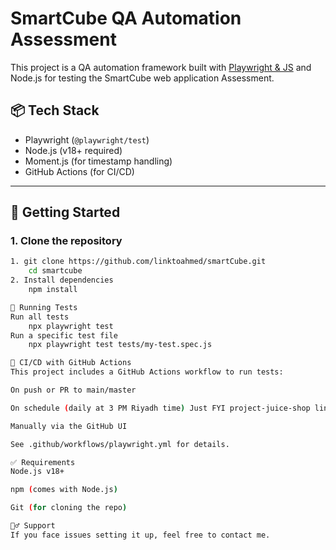 # SmartCube QA Automation Assessment

This project is a QA automation framework built with [Playwright & JS](https://playwright.dev/) and Node.js for testing the SmartCube web application Assessment.

## 📦 Tech Stack

- Playwright (`@playwright/test`)
- Node.js (v18+ required)
- Moment.js (for timestamp handling)
- GitHub Actions (for CI/CD)

---

## 🚀 Getting Started

### 1. Clone the repository

```bash
1. git clone https://github.com/linktoahmed/smartCube.git
    cd smartcube
2. Install dependencies
    npm install

🧪 Running Tests
Run all tests
    npx playwright test
Run a specific test file
    npx playwright test tests/my-test.spec.js

🔄 CI/CD with GitHub Actions
This project includes a GitHub Actions workflow to run tests:

On push or PR to main/master

On schedule (daily at 3 PM Riyadh time) Just FYI project-juice-shop link gets down randomly so test cases might fail

Manually via the GitHub UI

See .github/workflows/playwright.yml for details.

✅ Requirements
Node.js v18+

npm (comes with Node.js)

Git (for cloning the repo)

🙋‍♂️ Support
If you face issues setting it up, feel free to contact me.